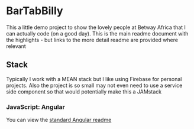 # BarTabBilly

This a little demo project to show the lovely people at Betway Africa that I can actually code (on a good day). This is the main readme document with the highlights - but links to the more detail readme are provided where relevant

## Stack

Typically I work with a MEAN stack but I like using Firebase for personal projects. Also the project is so small may not even need to use a service side component so that would potentially make this a JAMstack

### JavaScript: Angular

You can view the [standard Angular readme](./dubn-readmes/angular.md)